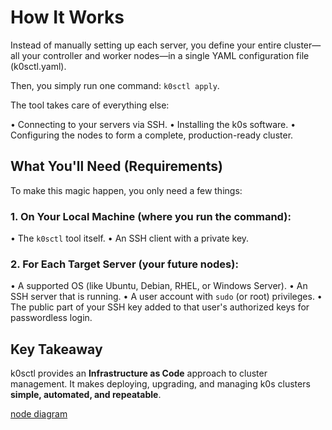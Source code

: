 # How It Works

Instead of manually setting up each server, you define your entire cluster—all your controller and worker nodes—in a single YAML configuration file (k0sctl.yaml).

Then, you simply run one command: `k0sctl apply`.

The tool takes care of everything else:

• Connecting to your servers via SSH.
• Installing the k0s software.
• Configuring the nodes to form a complete, production-ready cluster.

## What You'll Need (Requirements)

To make this magic happen, you only need a few things:

### 1. On Your Local Machine (where you run the command):

• The `k0sctl` tool itself.
• An SSH client with a private key.

### 2. For Each Target Server (your future nodes):

• A supported OS (like Ubuntu, Debian, RHEL, or Windows Server).
• An SSH server that is running.
• A user account with `sudo` (or root) privileges.
• The public part of your SSH key added to that user's authorized keys for passwordless login.

## Key Takeaway

k0sctl provides an **Infrastructure as Code** approach to cluster management. It makes deploying, upgrading, and managing k0s clusters **simple, automated, and repeatable**.

[node diagram](https://github.com/Daniel-Rosales-DevOps/k0sctl-bootstrap/blob/main/node-diagram.png)
